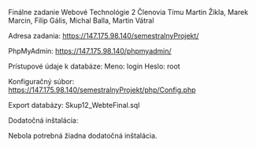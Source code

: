 Finálne zadanie Webové Technológie 2
Členovia Tímu
Martin Žikla, Marek Marcin, Filip Gális, Michal Balla, Martin Vátral

Adresa zadania:
https://147.175.98.140/semestralnyProjekt/

PhpMyAdmin:
https://147.175.98.140/phpmyadmin/

Prístupové údaje k databáze:
Meno: login
Heslo: root

Konfiguračný súbor:
https://147.175.98.140/semestralnyProjekt/php/Config.php

Export databázy:
Skup12_WebteFinal.sql

Dodatočná inštalácia:

Nebola potrebná žiadna dodatočná inštalácia.